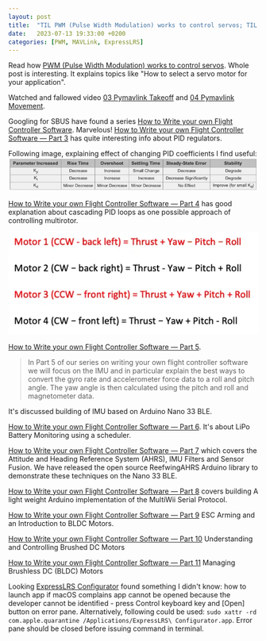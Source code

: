 ```yaml
---
layout: post
title:  "TIL PWM (Pulse Width Modulation) works to control servos; TIL how to takeoff and move drone with MAVLink"
date:   2023-07-13 19:33:00 +0200
categories: [PWM, MAVLink, ExpressLRS]
---
```

Read how [PWM (Pulse Width Modulation) works to control servos](https://www.digikey.in/en/articles/servo-motors-and-control-with-arduino-platforms#:~:text=Servo%20motor%20control%20of%20the,rotate%20the%20shaft%20counter%20clockwise.). Whole post is interesting. It explains topics like "How to select a servo motor for your application".

Watched and fallowed video [03 Pymavlink Takeoff](https://www.youtube.com/watch?v=NTjEcHmqmu4) and [04 Pymavlink Movement](https://www.youtube.com/watch?v=yyt4VjBRG_Y&t=5s).

Googling for SBUS have found a series [How to Write your own Flight Controller Software](https://medium.com/p/ac08b6ecc01e). Marvelous! [How to Write your own Flight Controller Software — Part 3](https://reefwing.medium.com/how-to-write-your-own-flight-controller-software-part-3-add80cb78736) has quite interesting info about PID regulators.

Following image, explaining effect of changing PID coefficients I find useful:
![Effect of Changing PID Loop Gains: Kp, Ki and Kd](/assets/images/Effect%20of%20Changing%20PID%20Loop%20Gains%20Kp%20Ki%20and%20Kd.webp "Effect of Changing PID Loop Gains: Kp, Ki and Kd")

[How to Write your own Flight Controller Software — Part 4](https://reefwing.medium.com/how-to-write-your-own-flight-controller-software-part-4-8d4c9ce4319) has good explanation about cascading PID loops as one possible approach of controlling multirotor.

![Motor Mixing Algorithm](/assets/images/Motor%20Mixing%20Algorithm.webp "Motor Mixing Algorithm")

[How to Write your own Flight Controller Software — Part 5](https://reefwing.medium.com/how-to-write-your-own-flight-controller-software-part-5-a59bf9ed8c69).

> In Part 5 of our series on writing your own flight controller software we will focus on the IMU and in particular explain the best ways to convert the gyro rate and accelerometer force data to a roll and pitch angle. The yaw angle is then calculated using the pitch and roll and magnetometer data. 

It's discussed building of IMU based on Arduino Nano 33 BLE.

[How to Write your own Flight Controller Software — Part 6](https://reefwing.medium.com/how-to-write-your-own-flight-controller-software-part-6-7ce0fa3e8008). It's about LiPo Battery Monitoring using a scheduler.

[How to Write your own Flight Controller Software — Part 7](https://reefwing.medium.com/how-to-write-your-own-flight-controller-software-part-7-64daef8299ee) which covers the Attitude and Heading Reference System (AHRS), IMU Filters and Sensor Fusion. We have released the open source ReefwingAHRS Arduino library to demonstrate these techniques on the Nano 33 BLE. 

[How to Write your own Flight Controller Software — Part 8](https://reefwing.medium.com/how-to-write-your-own-flight-controller-software-part-8-812f0bc9e619) covers building A light weight Arduino implementation of the MultiWii Serial Protocol.

[How to Write your own Flight Controller Software — Part 9](https://reefwing.medium.com/how-to-write-your-own-flight-controller-software-part-9-c87fffb426eb) ESC Arming and an Introduction to BLDC Motors.

[How to Write your own Flight Controller Software — Part 10](https://reefwing.medium.com/how-to-write-your-own-flight-controller-software-part-10-996ed6786c5) Understanding and Controlling Brushed DC Motors

[How to Write your own Flight Controller Software — Part 11](https://reefwing.medium.com/how-to-write-your-own-flight-controller-software-part-11-dee7feef05f2) Managing Brushless DC (BLDC) Motors

Looking [ExpressLRS Configurator](https://github.com/ExpressLRS/ExpressLRS-Configurator#macos) found something I didn't know: how to launch app if macOS complains app cannot be opened because the developer cannot be identified - press Control keyboard key and [Open] button on error pane. Alternatively, following could be used: `sudo xattr -rd com.apple.quarantine /Applications/ExpressLRS\ Configurator.app`. Error pane should be closed before issuing command in terminal.
